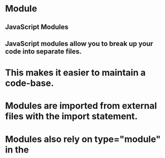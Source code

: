 # Module

## JavaScript Modules
## JavaScript modules allow you to break up your code into separate files.

# This makes it easier to maintain a code-base.

# Modules are imported from external files with the import statement.

# Modules also rely on type="module" in the <script> tag.

# In JavaScript, we use the import and export keywords to share and receive functionalities respectively across different modules.
- The export keyword is used to make a variable, function, class or object  accessible to other modules. In other words, it becomes a public code.
- The import keyword is used to bring in public code from another module.

Let's look at a simple example of this:
- 
![](/images/1.PNG)

# This module has three functions defined in it:

- getPower: This function gets the power of a number
- capitalize: This function capitalizes the first letter in a word
- roundToDecimalPlace: This function rounds a given number to a specified number of decimal places.

# At the end of the file, you can see that two of the three functions were exported. In other words, they became public functions which could be used by any other script.

# To export two functions out of the three, you use the export keyword, followed by an object containing the functions you want to make accessible. Once you do this, the functions can be accessed by any program within that codebase which require them.

Let's take a look at how we can use them:
![](/images/2.PNG)

# The displayTotal.js module does not have capitalize() and roundToDecimalPlace() but wants to use the capitalize and round-to-decimal-place functionality. So how did we bring it in? With import!
# We did this by using the import keyword followed by the name of the functions we want to import from the module, which in our case are capitalize and roundToDecimalPlace.
# What if you only wanted to import the capitalize function into your program?
Simple – import only capitalize(), like so:
![](/images/3.PNG)

# N/B: Understanding how file structuring works is very important when working with modules. In the above example, we are simply importing from a file which exists in the same directory, which is why we use the notation './import'.


# Default Exports
# If you want to export all three functions but intend to make one of them a default (perhaps because you are most likely to use that single function), you simply use the default keyword.

# The default keyword makes importing a function easier. Let's consider the following example:
![](/images/4.PNG)

# As you can see, we have made capitalize our default function. This essentially means we have given it some sort of privilege.
# Say we want to import the capitalize function from the module into another program. The syntax for that will be very similar, except you don't have to import the function into curly braces:
![](/images/5.PNG)
# If you want to import the default function along with any other functions, you mix the bare 'default' function with other functions in curly braces:
![](/images/6.PNG)